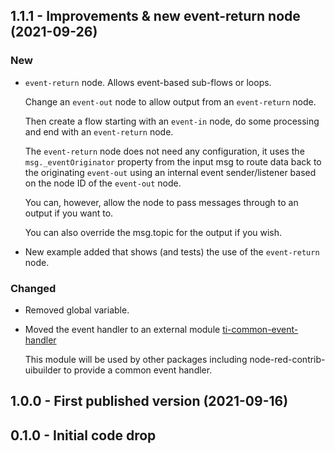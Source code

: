 ## 1.1.1 - Improvements & new event-return node (2021-09-26)

### New

* `event-return` node. Allows event-based sub-flows or loops. 
  
  Change an `event-out` node to allow output from an `event-return` node.

  Then create a flow starting with an `event-in` node, do some processing and end with an `event-return` node.

  The `event-return` node does not need any configuration, it uses the `msg._eventOriginator` property from the input msg
  to route data back to the originating `event-out` using an internal event sender/listener based on the node ID of the `event-out` node.

  You can, however, allow the node to pass messages through to an output if you want to.

  You can also override the msg.topic for the output if you wish.

* New example added that shows (and tests) the use of the `event-return` node.

### Changed

* Removed global variable.
* Moved the event handler to an external module [ti-common-event-handler](https://github.com/TotallyInformation/ti-common-event-handler)
  
  This module will be used by other packages including node-red-contrib-uibuilder to provide a common event handler.

## 1.0.0 - First published version (2021-09-16)

## 0.1.0 - Initial code drop
